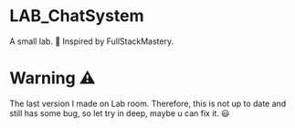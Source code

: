 # LAB_ChatSystem
A small lab. 
:pray: Inspired by FullStackMastery. 
# Warning :warning:
The last version I made on Lab room.
Therefore, this is not up to date and still has some bug, so let try in deep, maybe u can fix it. :smiley:
